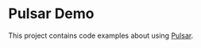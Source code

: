 Pulsar Demo
===========

This project contains code examples about using [Pulsar](https://github.com/Takumii/Pulsar).
